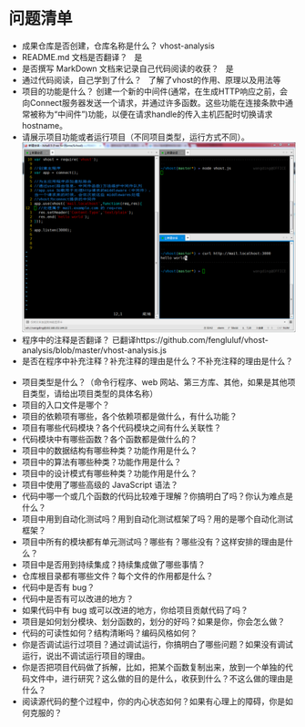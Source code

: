 # 问题清单
- 成果仓库是否创建，仓库名称是什么？
vhost-analysis
- README.md 文档是否翻译？  
是
- 是否撰写 MarkDown 文档来记录自己代码阅读的收获？  
是
- 通过代码阅读，自己学到了什么？  
了解了vhost的作用、原理以及用法等
- 项目的功能是什么？
创建一个新的中间件(通常，在生成HTTP响应之前，会向Connect服务器发送一个请求，并通过许多函数。这些功能在连接条款中通常被称为“中间件”)功能，以便在请求handle的传入主机匹配时切换请求hostname。
- 请展示项目功能或者运行项目（不同项目类型，运行方式不同）。  
![image](https://github.com/fengluluf/vhost-analysis/blob/master/imgs/%E8%BF%90%E8%A1%8C.png)
- 程序中的注释是否翻译？
已翻译https://github.com/fengluluf/vhost-analysis/blob/master/vhost-analysis.js
- 是否在程序中补充注释？补充注释的理由是什么？不补充注释的理由是什么？  
- 项目类型是什么？（命令行程序、web 网站、第三方库、其他，如果是其他项目类型，请给出项目类型的具体名称）  
- 项目的入口文件是哪个？  
- 项目的依赖项有哪些，各个依赖项都是做什么，有什么功能？  
- 项目有哪些代码模块？各个代码模块之间有什么关联性？  
- 代码模块中有哪些函数？各个函数都是做什么的？  
- 项目中的数据结构有哪些种类？功能作用是什么？  
- 项目中的算法有哪些种类？功能作用是什么？  
- 项目中的设计模式有哪些种类？功能作用是什么？  
- 项目中使用了哪些高级的 JavaScript 语法？  
- 代码中哪一个或几个函数的代码比较难于理解？你搞明白了吗？你认为难点是什么？  
- 项目中用到自动化测试吗？用到自动化测试框架了吗？用的是哪个自动化测试框架？  
- 项目中所有的模块都有单元测试吗？哪些有？哪些没有？这样安排的理由是什么？  
- 项目中是否用到持续集成？持续集成做了哪些事情？  
- 仓库根目录都有哪些文件？每个文件的作用都是什么？  
- 代码中是否有 bug？  
- 代码中是否有可以改进的地方？  
- 如果代码中有 bug 或可以改进的地方，你给项目贡献代码了吗？  
- 项目是如何划分模块、划分函数的，划分的好吗？如果是你，你会怎么做？  
- 代码的可读性如何？结构清晰吗？编码风格如何？  
- 你是否调试运行过项目？通过调试运行，你搞明白了哪些问题？如果没有调试运行，说出不调试运行项目的理由。  
- 你是否把项目代码做了拆解，比如，把某个函数复制出来，放到一个单独的代码文件中，进行研究？这么做的目的是什么，收获到什么？不这么做的理由是什么？  
- 阅读源代码的整个过程中，你的内心状态如何？如果有心理上的障碍，你是如何克服的？
